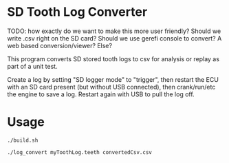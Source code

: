 # SD Tooth Log Converter

TODO: how exactly do we want to make this more user friendly? Should we write .csv right on the SD card? Should we use
gerefi console to convert? A web based conversion/viewer? Else?

This program converts SD stored tooth logs to csv for analysis or replay as part of a unit test.

Create a log by setting "SD logger mode" to "trigger", then restart the ECU with an SD card present (but without USB connected), then crank/run/etc the engine to save a log. Restart again with USB to pull the log off.

# Usage

`./build.sh`

`./log_convert myToothLog.teeth convertedCsv.csv`
